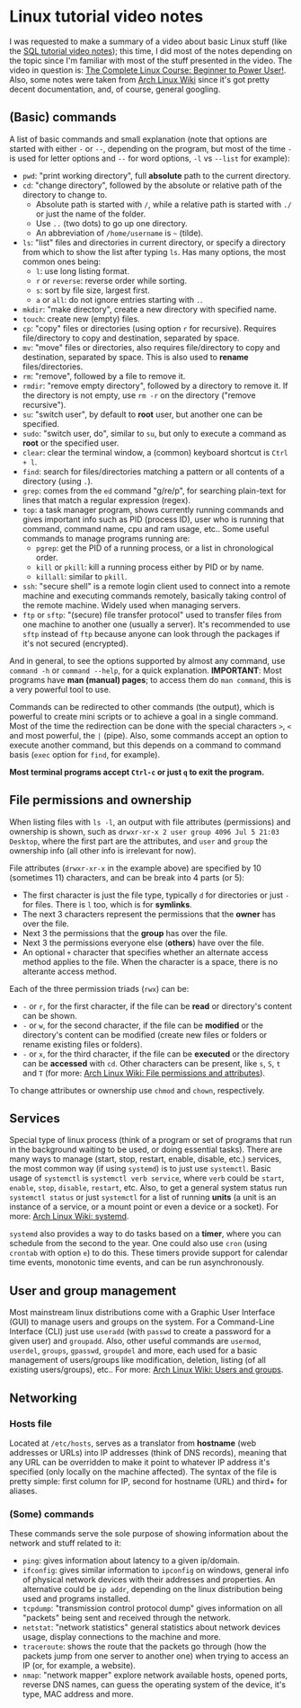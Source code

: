 # Linux tutorial video notes

I was requested to make a summary of a video about basic Linux stuff (like the [SQL tutorial video notes](https://blog.luevano.xyz/a/sql_video_notes.html)); this time, I did most of the notes depending on the topic since I'm familiar with most of the stuff presented in the video. The video in question is: [The Complete Linux Course: Beginner to Power User!](https://www.youtube.com/watch?v=wBp0Rb-ZJak). Also, some notes were taken from [Arch Linux Wiki](https://wiki.archlinux.org/) since it's got pretty decent documentation, and, of course, general googling.

## (Basic) commands

A list of basic commands and small explanation (note that options are started with either `-` or `--`, depending on the program, but most of the time `-` is used for letter options and `--` for word options, `-l` vs `--list` for example):

* `pwd`: "print working directory", full **absolute** path to the current directory.
* `cd`: "change directory", followed by the absolute or relative path of the directory to change to.
	* Absolute path is started with `/`, while a relative path is started with `./` or just the name of the folder.
	* Use `..` (two dots) to go up one directory.
	* An abbreviation of `/home/username` is `~` (tilde).
* `ls`: "list" files and directories in current directory, or specify a directory from which to show the list after typing `ls`. Has many options, the most common ones being:
	* `l`: use long listing format.
	* `r` or `reverse`: reverse order while sorting.
	* `s`: sort by file size, largest first.
	* `a` or `all`: do not ignore entries starting with `.`.
* `mkdir`: "make directory", create a new directory with specified name.
* `touch`: create new (empty) files.
* `cp`: "copy" files or directories (using option `r` for recursive). Requires file/directory to copy and destination, separated by space.
* `mv`: "move" files or directories, also requires file/directory to copy and destination, separated by space. This is also used to **rename** files/directories.
* `rm`: "remove", followed by a file to remove it.
* `rmdir`: "remove empty directory", followed by a directory to remove it. If the directory is not empty, use `rm -r` on the directory ("remove recursive").
* `su`: "switch user", by default to **root** user, but another one can be specified.
* `sudo`: "switch user, do", similar to `su`, but only to execute a command as **root** or the specified user.
* `clear`: clear the terminal window, a (common) keyboard shortcut is `Ctrl + l`.
* `find`: search for files/directories matching a pattern or all contents of a directory (using `.`).
* `grep`: comes from the `ed` command "g/re/p", for searching plain-text for lines that match a regular expression (regex).
* `top`: a task manager program, shows currently running commands and gives important info such as PID (process ID), user who is running that command, command name, cpu and ram usage, etc.. Some useful commands to manage programs running are:
	* `pgrep`: get the PID of a running process, or a list in chronological order.
	* `kill` or `pkill`: kill a running process either by PID or by name.
	* `killall`: similar to `pkill`.
* `ssh`: "secure shell" is a remote login client used to connect into a remote machine and executing commands remotely, basically taking control of the remote machine. Widely used when managing servers.
* `ftp` or `sftp`: "(secure) file transfer protocol" used to transfer files from one machine to another one (usually a server). It's recommended to use `sftp` instead of `ftp` because anyone can look through the packages if it's not secured (encrypted).

And in general, to see the options supported by almost any command, use `command -h` or `command --help`, for a quick explanation. **IMPORTANT**: Most programs have **man (manual) pages**; to access them do `man command`, this is a very powerful tool to use.

Commands can be redirected to other commands (the output), which is powerful to create mini scripts or to achieve a goal in a single command. Most of the time the redirection can be done with the special characters `>`, `<` and most powerful, the `|` (pipe). Also, some commands accept an option to execute another command, but this depends on a command to command basis (`exec` option for `find`, for example).

**Most terminal programs accept `Ctrl-c` or just `q` to exit the program.**

## File permissions and ownership

When listing files with `ls -l`, an output with file attributes (permissions) and ownership is shown, such as `drwxr-xr-x 2 user group 4096 Jul 5 21:03 Desktop`, where the first part are the attributes, and `user` and `group` the ownership info (all other info is irrelevant for now).

File attributes (`drwxr-xr-x` in the example above) are specified by 10 (sometimes 11) characters, and can be break into 4 parts (or 5):

* The first character is just the file type, typically `d` for directories or just `-` for files. There is `l` too, which is for **symlinks**.
* The next 3 characters represent the permissions that the **owner** has over the file.
* Next 3 the permissions that the **group** has over the file.
* Next 3 the permissions everyone else (**others**) have over the file.
* An optional `+` character that specifies whether an alternate access method applies to the file. When the character is a space, there is no alterante access method.

Each of the three permission triads (`rwx`) can be:

* `-` or `r`, for the first character, if the file can be **read** or directory's content can be shown.
* `-` or `w`, for the second character, if the file can be **modified** or the directory's content can be modified (create new files or folders or rename existing files or folders).
* `-` or `x`, for the third character, if the file can be **executed** or the directory can be **accessed** with `cd`. Other characters can be present, like `s`, `S`, `t` and `T` (for more: [Arch Linux Wiki: File permissions and attributes](https://wiki.archlinux.org/index.php/File_permissions_and_attributes)).

To change attributes or ownership use `chmod` and `chown`, respectively.

## Services

Special type of linux process (think of a program or set of programs that run in the background waiting to be used, or doing essential tasks). There are many ways to manage (start, stop, restart, enable, disable, etc.) services, the most common way (if using `systemd`) is to just use `systemctl`. Basic usage of `systemctl` is `systemctl verb service`, where `verb` could be `start`, `enable`, `stop`, `disable`, `restart`, etc. Also, to get a general system status run `systemctl status` or just `systemctl` for a list of running **units** (a unit is an instance of a service, or a mount point or even a device or a socket). For more: [Arch Linux Wiki: systemd](https://wiki.archlinux.org/index.php/systemd).

`systemd` also provides a way to do tasks based on a **timer**, where you can schedule from the second to the year. One could also use `cron` (using `crontab` with option `e`) to do this. These timers provide support for calendar time events, monotonic time events, and can be run asynchronously.

## User and group management

Most mainstream linux distributions come with a Graphic User Interface (GUI) to manage users and groups on the system. For a Command-Line Interface (CLI) just use `useradd` (with `passwd` to create a password for a given user) and `groupadd`. Also, other useful commands are `usermod`, `userdel`, `groups`, `gpasswd`, `groupdel` and more, each used for a basic management of users/groups like modification, deletion, listing (of all existing users/groups), etc.. For more: [Arch Linux Wiki: Users and groups](https://wiki.archlinux.org/index.php/users_and_groups).

## Networking

### Hosts file

Located at `/etc/hosts`, serves as a translator from **hostname** (web addresses or URLs) into IP addresses (think of DNS records), meaning that any URL can be overridden to make it point to whatever IP address it's specified (only locally on the machine affected). The syntax of the file is pretty simple: first column for IP, second for hostname (URL) and third+ for aliases.

### (Some) commands

These commands serve the sole purpose of showing information about the network and stuff related to it:

* `ping`: gives information about latency to a given ip/domain.
* `ifconfig`: gives similar information to `ipconfig` on windows, general info of physical network devices with their addresses and properties. An alternative could be `ip addr`, depending on the linux distribution being used and programs installed.
* `tcpdump`: "transmission control protocol dump" gives information on all "packets" being sent and received through the network.
* `netstat`: "network statistics" general statistics about network devices usage, display connections to the machine and more.
* `traceroute`: shows the route that the packets go through (how the packets jump from one server to another one) when trying to access an IP (or, for example, a website).
* `nmap`: "network mapper" explore network available hosts, opened ports, reverse DNS names, can guess the operating system of the device, it's type, MAC address and more.

